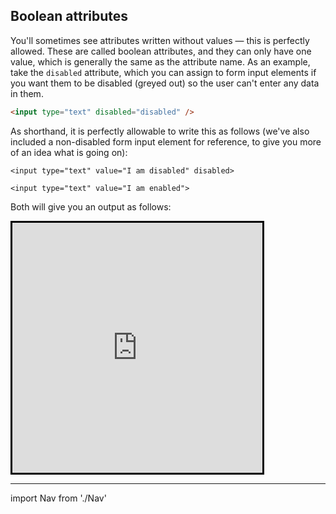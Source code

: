 ## Boolean attributes

You'll sometimes see attributes written without values — this is perfectly allowed. These are called boolean attributes, and they can only have one value, which is generally the same as the attribute name. As an example, take the `disabled` attribute, which you can assign to form input elements if you want them to be disabled (greyed out) so the user can't enter any data in them.

```html
<input type="text" disabled="disabled" />
```

As shorthand, it is perfectly allowable to write this as follows (we've also included a non-disabled form input element for reference, to give you more of an idea what is going on):

```
<input type="text" value="I am disabled" disabled>

<input type="text" value="I am enabled">
```

Both will give you an output as follows:

<iframe src="https://codepen.io/gstark/full/PygVPb/" height="400" width="400" style="border: 3px solid black"></iframe>

---

import Nav from './Nav'

<Nav/>
